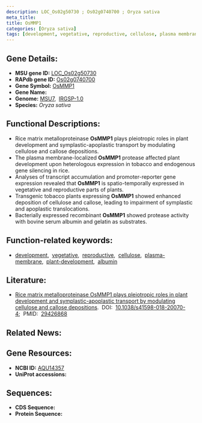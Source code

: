 ```yaml
---
description: LOC_Os02g50730 ; Os02g0740700 ; Oryza sativa
meta_title:
title: OsMMP1
categories: [Oryza sativa]
tags: [development, vegetative, reproductive, cellulose, plasma membrane, plant development, albumin]
---
```


## Gene Details:
- **MSU gene ID:** [LOC_Os02g50730](http://rice.uga.edu/cgi-bin/ORF_infopage.cgi?orf=LOC_Os02g50730)  
- **RAPdb gene ID:** [Os02g0740700](https://rapdb.dna.affrc.go.jp/locus/?name=Os02g0740700)  
- **Gene Symbol:** <u>OsMMP1</u>
- **Gene Name:**
- **Genome:**  [MSU7](http://rice.uga.edu/),&nbsp;&nbsp;[IRGSP-1.0](https://rapdb.dna.affrc.go.jp/download/irgsp1.html)
- **Species:** *Oryza sativa*

## Functional Descriptions:
   - Rice matrix metalloproteinase **OsMMP1** plays pleiotropic roles in plant development and symplastic-apoplastic transport by modulating cellulose and callose depositions.
   - The plasma membrane-localized **OsMMP1** protease affected plant development upon heterologous expression in tobacco and endogenous gene silencing in rice.
   - Analyses of transcript accumulation and promoter-reporter gene expression revealed that **OsMMP1** is spatio-temporally expressed in vegetative and reproductive parts of plants.
   - Transgenic tobacco plants expressing **OsMMP1** showed enhanced deposition of cellulose and callose, leading to impairment of symplastic and apoplastic translocations.
   - Bacterially expressed recombinant **OsMMP1** showed protease activity with bovine serum albumin and gelatin as substrates.

## Function-related keywords:
   - [development](/tags/development/),&nbsp;&nbsp;[vegetative](/tags/vegetative/),&nbsp;&nbsp;[reproductive](/tags/reproductive/),&nbsp;&nbsp;[cellulose](/tags/cellulose/),&nbsp;&nbsp;[plasma-membrane](/tags/plasma-membrane/),&nbsp;&nbsp;[plant-development](/tags/plant-development/),&nbsp;&nbsp;[albumin](/tags/albumin/)

## Literature:
   - [Rice matrix metalloproteinase OsMMP1 plays pleiotropic roles in plant development and symplastic-apoplastic transport by modulating cellulose and callose depositions](https://www.doi.org/10.1038/s41598-018-20070-4).&nbsp;&nbsp;DOI:&nbsp;&nbsp;[10.1038/s41598-018-20070-4](https://www.doi.org/10.1038/s41598-018-20070-4);&nbsp;&nbsp;PMID:&nbsp;&nbsp;[29426868](https://pubmed.ncbi.nlm.nih.gov/29426868/)

## Related News:

## Gene Resources:
- **NCBI ID:**  [AQU14357](http://www.ncbi.nlm.nih.gov/nuccore/AQU14357)
- **UniProt accessions:** [](https://www.uniprot.org/uniprotkb//entry)

## Sequences:
- **CDS Sequence:**
- **Protein Sequence:**
